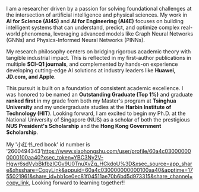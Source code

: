 I am a researcher driven by a passion for solving foundational challenges at the intersection of artificial intelligence and physical sciences. My work in **AI for Science (AI4S)** and **AI for Engineering (AI4E)** focuses on building intelligent systems that can understand, predict, and optimize complex real-world phenomena, leveraging advanced models like Graph Neural Networks (GNNs) and Physics-Informed Neural Networks (PINNs).

My research philosophy centers on bridging rigorous academic theory with tangible industrial impact. This is reflected in my first-author publications in multiple **SCI-Q1 journals**, and complemented by hands-on experience developing cutting-edge AI solutions at industry leaders like **Huawei, JD.com, and Apple**.

This pursuit is built on a foundation of consistent academic excellence. I was honored to be named an **Outstanding Graduate (Top 1%)** and graduate **ranked first** in my grade from both my Master's program at **Tsinghua University** and my undergraduate studies at the **Harbin Institute of Technology (HIT)**. Looking forward, I am excited to begin my Ph.D. at the National University of Singapore (NUS) as a scholar of both the prestigious **NUS President's Scholarship** and the **Hong Kong Government Scholarship**.

My '小红书_red book' id number is '2600494343'https://www.xiaohongshu.com/user/profile/60a4c030000000000100aa40?xsec_token=YBC3Ny2V-Hgwr6sdVybBkfbzICGv9U0TnuXvZq_HCkdoU%3D&xsec_source=app_share&xhsshare=CopyLink&appuid=60a4c030000000000100aa40&apptime=1755021961&share_id=bb1ce0ec81f04511ae70b6bd5d973315&share_channel=copy_link, Looking forward to learning together!!
